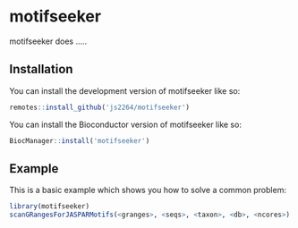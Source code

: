 # motifseeker

<!-- badges: start -->
<!-- badges: end -->

motifseeker does ..... 

## Installation

You can install the development version of motifseeker like so:

``` r
remotes::install_github('js2264/motifseeker')
```

You can install the Bioconductor version of motifseeker like so:

``` r
BiocManager::install('motifseeker')
```

## Example

This is a basic example which shows you how to solve a common problem:

``` r
library(motifseeker)
scanGRangesForJASPARMotifs(<granges>, <seqs>, <taxon>, <db>, <ncores>)
```

